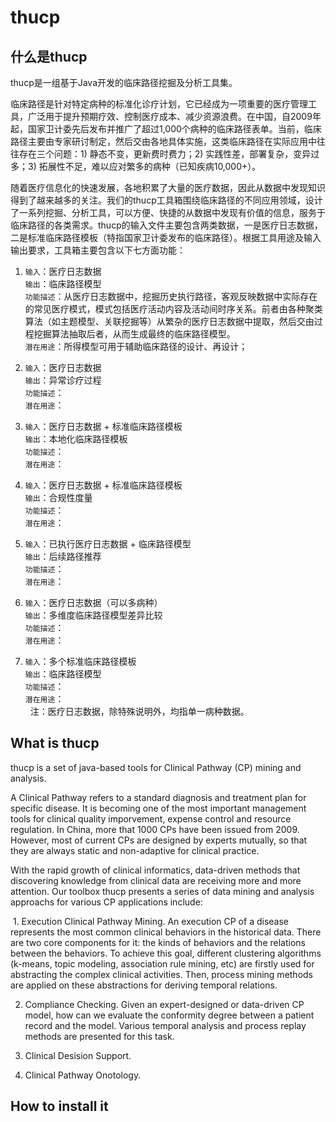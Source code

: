 # thucp

## 什么是thucp

thucp是一组基于Java开发的临床路径挖掘及分析工具集。

临床路径是针对特定病种的标准化诊疗计划，它已经成为一项重要的医疗管理工具，广泛用于提升预期疗效、控制医疗成本、减少资源浪费。在中国，自2009年起，国家卫计委先后发布并推广了超过1,000个病种的临床路径表单。当前，临床路径主要由专家研讨制定，然后交由各地具体实施，这类临床路径在实际应用中往往存在三个问题：1) 静态不变，更新费时费力；2) 实践性差，部署复杂，变异过多；3) 拓展性不足，难以应对繁多的病种（已知疾病10,000+）。

随着医疗信息化的快速发展，各地积累了大量的医疗数据，因此从数据中发现知识得到了越来越多的关注。我们的thucp工具箱围绕临床路径的不同应用领域，设计了一系列挖掘、分析工具，可以方便、快捷的从数据中发现有价值的信息，服务于临床路径的各类需求。thucp的输入文件主要包含两类数据，一是医疗日志数据，二是标准临床路径模板（特指国家卫计委发布的临床路径）。根据工具用途及输入输出要求，工具箱主要包含以下七方面功能：

1. `输入`：医疗日志数据<br>
   `输出`：临床路径模型<br>
   `功能描述`：从医疗日志数据中，挖掘历史执行路径，客观反映数据中实际存在的常见医疗模式，模式包括医疗活动内容及活动间时序关系。前者由各种聚类算法（如主题模型、关联挖掘等）从繁杂的医疗日志数据中提取，然后交由过程挖掘算法抽取后者，从而生成最终的临床路径模型。<br>
   `潜在用途`：所得模型可用于辅助临床路径的设计、再设计；<br>

2. `输入`：医疗日志数据<br>
   `输出`：异常诊疗过程<br>
   `功能描述`：<br>
   `潜在用途`：<br>
   
3. `输入`：医疗日志数据 + 标准临床路径模板<br>
   `输出`：本地化临床路径模板<br>
   `功能描述`：<br>
   `潜在用途`：<br>
   
4. `输入`：医疗日志数据 + 标准临床路径模板<br>
   `输出`：合规性度量<br>
   `功能描述`：<br>
   `潜在用途`：<br>
   
5. `输入`：已执行医疗日志数据 + 临床路径模型<br>
   `输出`：后续路径推荐<br>
   `功能描述`：<br>
   `潜在用途`：<br>
   
6. `输入`：医疗日志数据（可以多病种）<br>
   `输出`：多维度临床路径模型差异比较<br>
   `功能描述`：<br>
   `潜在用途`： <br>
   
7. `输入`：多个标准临床路径模板<br>
   `输出`：临床路径模型<br>
   `功能描述`：<br>
   `潜在用途`：<br>
   
注：医疗日志数据，除特殊说明外，均指单一病种数据。

## What is thucp
thucp is a set of java-based tools for Clinical Pathway (CP) mining and analysis. 

A Clinical Pathway refers to a standard diagnosis and treatment plan for specific disease. It is becoming one of the most important management tools for clinical quality imporvement, expense control and resource regulation. In China, more that 1000 CPs have been issued 
from 2009. However, most of current CPs are designed by experts mutually, so that they are always static and non-adaptive for clinical practice. 

With the rapid growth of clinical informatics, data-driven methods that discovering knowledge from clinical data are receiving more and more attention. Our toolbox thucp presents a series of data mining and analysis approachs for various CP applications include: 

  1. Execution Clinical Pathway Mining. An execution CP of a disease represents the most common clinical behaviors in the historical data. There are two core components for it: the kinds of behaviors and the relations between the behaviors. To achieve this goal, different clustering algorithms (k-means, topic modeling, association rule mining, etc) are firstly used for abstracting the complex clinical activities. Then, process mining methods are applied on these abstractions for deriving temporal relations. 
  
  2. Compliance Checking. Given an expert-designed or data-driven CP model, how can we evaluate the conformity degree between a patient record and the model. Various temporal analysis and process replay methods are presented for this task. 
  
  3. Clinical Desision Support. 
  
  4. Clinical Pathway Onotology. 

## How to install it
